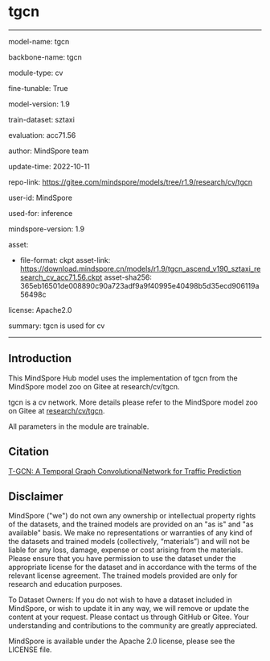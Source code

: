 # tgcn

---

model-name: tgcn

backbone-name: tgcn

module-type: cv

fine-tunable: True

model-version: 1.9

train-dataset: sztaxi

evaluation: acc71.56

author: MindSpore team

update-time: 2022-10-11

repo-link: <https://gitee.com/mindspore/models/tree/r1.9/research/cv/tgcn>

user-id: MindSpore

used-for: inference

mindspore-version: 1.9

asset:

-
    file-format: ckpt
    asset-link: <https://download.mindspore.cn/models/r1.9/tgcn_ascend_v190_sztaxi_research_cv_acc71.56.ckpt>
    asset-sha256: 365eb16501de008890c90a723adf9a9f40995e40498b5d35ecd906119a56498c

license: Apache2.0

summary: tgcn is used for cv

---

## Introduction

This MindSpore Hub model uses the implementation of tgcn from the MindSpore model zoo on Gitee at research/cv/tgcn.

tgcn is a cv network. More details please refer to the MindSpore model zoo on Gitee at [research/cv/tgcn](https://gitee.com/mindspore/models/blob/r1.9/research/cv/tgcn/README.md).

All parameters in the module are trainable.

## Citation

[T-GCN: A Temporal Graph ConvolutionalNetwork for Traffic Prediction](https://arxiv.org/pdf/1811.05320.pdf)

## Disclaimer

MindSpore ("we") do not own any ownership or intellectual property rights of the datasets, and the trained models are provided on an "as is" and "as available" basis. We make no representations or warranties of any kind of the datasets and trained models (collectively, “materials”) and will not be liable for any loss, damage, expense or cost arising from the materials. Please ensure that you have permission to use the dataset under the appropriate license for the dataset and in accordance with the terms of the relevant license agreement. The trained models provided are only for research and education purposes.

To Dataset Owners: If you do not wish to have a dataset included in MindSpore, or wish to update it in any way, we will remove or update the content at your request. Please contact us through GitHub or Gitee. Your understanding and contributions to the community are greatly appreciated.

MindSpore is available under the Apache 2.0 license, please see the LICENSE file.
